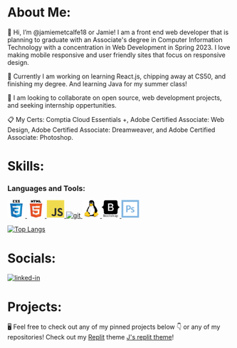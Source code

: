 # About Me:
👋 Hi, I’m @jamiemetcalfe18 or Jamie! I am a front end web developer that is planning to graduate with an Associate's degree in Computer Information Technology with a concentration in Web Development in Spring 2023. I love making mobile responsive and user friendly sites that focus on responsive design.

🌱 Currently I am working on learning React.js, chipping away at CS50, and finishing my degree. And learning Java for my summer class!

💞️ I am looking to collaborate on open source, web development projects, and seeking internship oppertunities. 

📋 My Certs: Comptia Cloud Essentials +, Adobe Certified Associate: Web Design, Adobe Certified Associate: Dreamweaver, and Adobe Certified Associate: Photoshop.

# Skills:
<h3 align="left">Languages and Tools:</h3>
<p align="left"> </a> <a href="https://www.w3schools.com/css/" target="_blank" rel="noreferrer"> <img src="https://raw.githubusercontent.com/devicons/devicon/master/icons/css3/css3-original-wordmark.svg" alt="css3" width="40" height="40"/> </a> <a href="https://git-scm.com/" target="_blank" rel="noreferrer"> <img src="https://raw.githubusercontent.com/devicons/devicon/master/icons/html5/html5-original-wordmark.svg" alt="html5" width="40" height="40"/> </a> <a href="https://developer.mozilla.org/en-US/docs/Web/JavaScript" target="_blank" rel="noreferrer"> <img src="https://raw.githubusercontent.com/devicons/devicon/master/icons/javascript/javascript-original.svg" alt="javascript" width="40" height="40"/> </a> <a href="https://www.linux.org/" target="_blank" rel="noreferrer"> <img src="https://www.vectorlogo.zone/logos/git-scm/git-scm-icon.svg" alt="git" width="40" height="40"/> </a> <a href="https://www.w3.org/html/" target="_blank" rel="noreferrer"> <img src="https://raw.githubusercontent.com/devicons/devicon/master/icons/linux/linux-original.svg" alt="linux" width="40" height="40"/> <a href="https://getbootstrap.com" target="_blank" rel="noreferrer"> <img src="https://raw.githubusercontent.com/devicons/devicon/master/icons/bootstrap/bootstrap-plain-wordmark.svg" alt="bootstrap" width="40" height="40"/>  </a> <a href="https://www.photoshop.com/en" target="_blank" rel="noreferrer"> <img src="https://raw.githubusercontent.com/devicons/devicon/master/icons/photoshop/photoshop-line.svg" alt="photoshop" width="40" height="40"/> </a> </p>

[![Top Langs](https://github-readme-stats.vercel.app/api/top-langs/?username=jamiemetcalfe18&layout=compact)](https://github.com/anuraghazra/github-readme-stats)

# Socials:
<a href="https://www.linkedin.com/in/jmetcalfe18" target="_blank" rel="noreferrer"> <img src="https://cdn.jsdelivr.net/npm/simple-icons@3.0.1/icons/linkedin.svg" alt="linked-in" width="40" height="40"/> </a>

# Projects:
🖥️ Feel free to check out any of my pinned projects below 👇 or any of my repositories!
Check out my [Replit](https://replit.com/) theme [J's replit theme](https://replit.com/theme/@jmetcalfe18/js-theme)!
